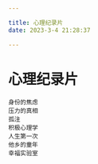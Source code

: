 ```yaml
---

title: 心理纪录片
date: 2023-3-4 21:28:37

---
```



# 心理纪录片

```
身份的焦虑
压力的真相
孤注
积极心理学
人生第一次
他乡的童年
幸福实验室

```